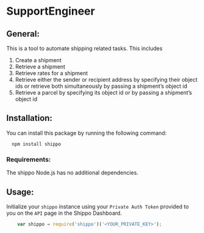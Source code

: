 # SupportEngineer

## General:
This is a tool to automate shipping related tasks. This includes 
1. Create a shipment
2. Retrieve a shipment
3. Retrieve rates for a shipment
4. Retrieve either the sender or recipient address by specifying their object ids or retrieve
both simultaneously by passing a shipment’s object id
5. Retrieve a parcel by specifying its object id or by passing a shipment’s object id

## Installation:
You can install this package by running the following command:
```shell
  npm install shippo
```


### Requirements:
The shippo Node.js has no additional dependencies.

## Usage:

Initialize your `shippo` instance using your `Private Auth Token` provided to you on the `API` page in the Shippo Dashboard.

```js
    var shippo = require('shippo')('<YOUR_PRIVATE_KEY>');
